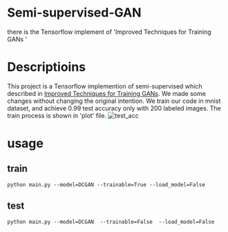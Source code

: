 
# Semi-supervised-GAN
there is the Tensorflow implement of 'Improved Techniques for Training GANs '
# Descriptioins
This project is a Tensorflow implemention of semi-supervised which described in [Improved Techniques for Training GANs](https://arxiv.org/abs/1606.03498). We made some changes without changing the original intention. We train our code in mnist dataset, and achieve 0.99 test accuracy only with 200 labeled images. The train process is shown in 'plot' file.
![test_acc](https://github.com/LDOUBLEV/semi-supervised-GAN/blob/master/plot/test_acc.jpg)
# usage 
## train 
`python main.py --model=DCGAN --trainable=True --load_model=False 
 `
## test 
`python main.py --model=DCGAN  --trainable=False  --load_model=False 
                `
